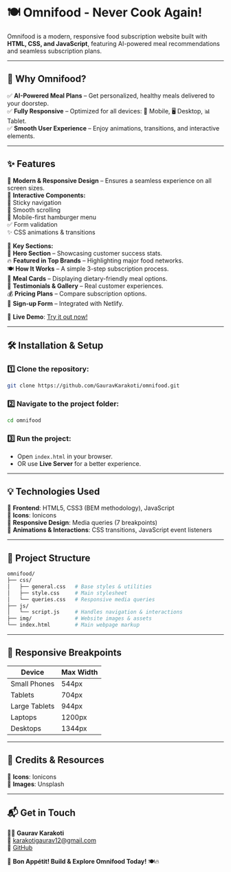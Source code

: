 # 🍽️ Omnifood - Never Cook Again!

Omnifood is a modern, responsive food subscription website built with **HTML, CSS, and JavaScript**, featuring AI-powered meal recommendations and seamless subscription plans.

---

## 🚀 Why Omnifood?

✅ **AI-Powered Meal Plans** – Get personalized, healthy meals delivered to your doorstep.  
✅ **Fully Responsive** – Optimized for all devices: 📱 Mobile, 🖥️ Desktop, 📊 Tablet.  
✅ **Smooth User Experience** – Enjoy animations, transitions, and interactive elements.  

---

## ✨ Features

🔹 **Modern & Responsive Design** – Ensures a seamless experience on all screen sizes.  
🔹 **Interactive Components:**  
   📌 Sticky navigation  
   🎢 Smooth scrolling  
   🍔 Mobile-first hamburger menu  
   ✅ Form validation  
   ✨ CSS animations & transitions  

🔹 **Key Sections:**  
   🌟 **Hero Section** – Showcasing customer success stats.  
   🔥 **Featured in Top Brands** – Highlighting major food networks.  
   🍽️ **How It Works** – A simple 3-step subscription process.  
   🥗 **Meal Cards** – Displaying dietary-friendly meal options.  
   💬 **Testimonials & Gallery** – Real customer experiences.  
   💰 **Pricing Plans** – Compare subscription options.  
   📩 **Sign-up Form** – Integrated with Netlify.  

🎥 **Live Demo**: [Try it out now!](https://omnifood-meal-available.netlify.app)

---

## 🛠️ Installation & Setup

### 1️⃣ Clone the repository:
```bash
git clone https://github.com/GauravKarakoti/omnifood.git
```

### 2️⃣ Navigate to the project folder:
```bash
cd omnifood
```

### 3️⃣ Run the project:
- Open `index.html` in your browser.
- OR use **Live Server** for a better experience.

---

## 💡 Technologies Used

🔹 **Frontend**: HTML5, CSS3 (BEM methodology), JavaScript  
🔹 **Icons**: Ionicons  
🔹 **Responsive Design**: Media queries (7 breakpoints)  
🔹 **Animations & Interactions**: CSS transitions, JavaScript event listeners  

---

## 📂 Project Structure
```bash
omnifood/
├── css/
│   ├── general.css   # Base styles & utilities
│   ├── style.css     # Main stylesheet
│   └── queries.css   # Responsive media queries
├── js/
│   └── script.js     # Handles navigation & interactions
├── img/              # Website images & assets
└── index.html        # Main webpage markup
```

---

## 📏 Responsive Breakpoints

| Device          | Max Width |
|----------------|----------|
| Small Phones   | 544px    |
| Tablets        | 704px    |
| Large Tablets  | 944px    |
| Laptops        | 1200px   |
| Desktops       | 1344px   |

---

## 🎨 Credits & Resources

🔹 **Icons**: Ionicons  
🔹 **Images**: Unsplash  

---

## 📬 Get in Touch
👨‍💻 **Gaurav Karakoti**  
📧 [karakotigaurav12@gmail.com](mailto:karakotigaurav12@gmail.com)  
🐙 [GitHub](https://github.com/GauravKarakoti)

🚀 **Bon Appétit! Build & Explore Omnifood Today!** 🍽️🔥

